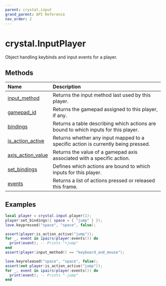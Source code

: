 ```yaml
---
parent: crystal.input
grand_parent: API Reference
nav_order: 2
---
```


# crystal.InputPlayer

Object handling keybinds and input events for a player.

## Methods

| Name                                                | Description                                                                         |
| :-------------------------------------------------- | :---------------------------------------------------------------------------------- |
| [input_method](input_player_input_method)           | Returns the input method last used by this player.                                  |
| [gamepad_id](input_player_gamepad_id)               | Returns the gamepad assigned to this player, if any.                                |
| [bindings](input_player_bindings)                   | Returns a table describing which actions are bound to which inputs for this player. |
| [is_action_active](input_player_is_action_active)   | Returns whether any input mapped to a specific action is currently being pressed.   |
| [axis_action_value](input_player_axis_action_value) | Returns the value of a gamepad axis associated with a specific action.              |
| [set_bindings](input_player_set_bindings)           | Defines which actions are bound to which inputs for this player.                    |
| [events](input_player_events)                       | Returns a list of actions pressed or released this frame.                           |

## Examples

```lua
local player = crystal.input.player(1);
player:set_bindings({ space = { "jump" } });
love.keypressed("space", "space", false);

assert(player:is_action_active("jump"));
for _, event in ipairs(player:events()) do
  print(event); -- Prints "+jump"
end
assert(player:input_method() == "keyboard_and_mouse");

love.keyreleased("space", "space", false);
assert(not player:is_action_active("jump"));
for _, event in ipairs(player:events()) do
  print(event); -- Prints "-jump"
end
```
